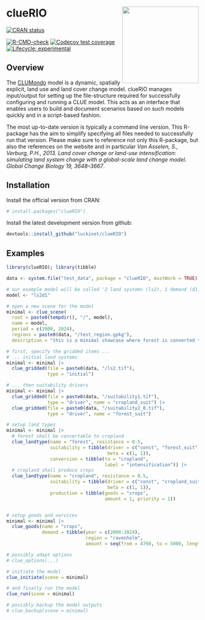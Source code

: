 
<!-- README.md is generated from README.Rmd. Please edit that file -->

# clueRIO <a href='https://github.com/luckinet/cluerio/'><img src='man/figures/logo.svg' align="right" height="200" /></a>

<!-- badges: start -->

[![CRAN
status](https://www.r-pkg.org/badges/version/cluerio)](https://CRAN.R-project.org/package=cluerio)

[![R-CMD-check](https://github.com/luckinet/cluerio/actions/workflows/R-CMD-check.yaml/badge.svg)](https://github.com/luckinet/cluerio/actions/workflows/R-CMD-check.yaml)
[![Codecov test
coverage](https://codecov.io/gh/luckinet/cluerio/branch/main/graph/badge.svg)](https://app.codecov.io/gh/luckinet/cluerio?branch=main)
[![Lifecycle:
experimental](https://img.shields.io/badge/lifecycle-experimental-orange.svg)](https://lifecycle.r-lib.org/articles/stages.html#experimental)
<!-- badges: end -->

## Overview

The
[CLUMondo](https://www.environmentalgeography.nl/site/data-models/models/clumondo-model/)
model is a dynamic, spatially explicit, land use and land cover change
model. clueRIO manages input/output for setting up the file-structure
required for successfully configuring and running a CLUE model. This
acts as an interface that enables users to build and document scenarios
based on such models quickly and in a script-based fashion.

The most up-to-date version is typically a command line version. This
R-package has the aim to simplify specifying all files needed to
successfully run that version. Please make sure to reference not only
this R-package, but also the references on the website and in particular
*Van Asselen, S., Verburg, P.H., 2013. Land cover change or land-use
intensification: simulating land system change with a global-scale land
change model. Global Change Biology 19, 3648–3667*.

## Installation

Install the official version from CRAN:

``` r
# install.packages("clueRIO")
```

Install the latest development version from github:

``` r
devtools::install_github("luckinet/clueRIO")
```

## Examples

``` r
library(clueRIO); library(tibble)

data <- system.file("test_data", package = "clueRIO", mustWork = TRUE)

# our example model will be called '2 land systems (ls2), 1 demand (d1)'.
model <- "ls2d1"

# open a new scene for the model
minimal <- clue_scene(
  root = paste0(tempdir(), "/", model), 
  name = model, 
  period = c(2000, 2024),
  regions = paste0(data, "/test_region.gpkg"),
  description = "this is a minimal showcase where forest is converted to cropland to produce crops.")

# first, specify the gridded items ...
# ... initial land systems
minimal <- minimal |> 
  clue_gridded(file = paste0(data, "/ls2.tif"),
               type = "initial")

# ... then suitability drivers
minimal <- minimal |> 
  clue_gridded(file = paste0(data, "/suitability1.tif"), 
               type = "driver", name = "cropland_suit") |> 
  clue_gridded(file = paste0(data, "/suitability2_0.tif"),
               type = "driver", name = "forest_suit")

# setup land types
minimal <- minimal |> 
  # forest shall be convertable to cropland
  clue_landtype(name = "forest", resistance = 0.5,
                suitability = tibble(driver = c("const", "forest_suit"),
                                     beta = c(1, 1)),
                conversion = tibble(to = "cropland", 
                                    label = "intensification")) |> 
  # cropland shall produce crops
  clue_landtype(name = "cropland", resistance = 0.5,
                suitability = tibble(driver = c("const", "cropland_suit"),
                                     beta = c(1, 1)),
                production = tibble(goods = "crops", 
                                    amount = 1, priority = 1))


# setup goods and services
minimal <- minimal |> 
  clue_goods(name = "crops", 
             demand = tibble(year = c(2000:2024), 
                             region = "ravenholm", 
                             amount = seq(from = 4760, to = 5000, length.out = 25)))

# possibly adapt options
# clue_options(...)

# initiate the model
clue_initiate(scene = minimal)

# and finally run the model
clue_run(scene = minimal)

# possibly backup the model outputs
# clue_backup(scene = minimal)
```

